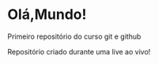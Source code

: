 # Olá,Mundo!
 Primeiro repositório do curso git e github

Repositório criado durante uma live ao vivo!